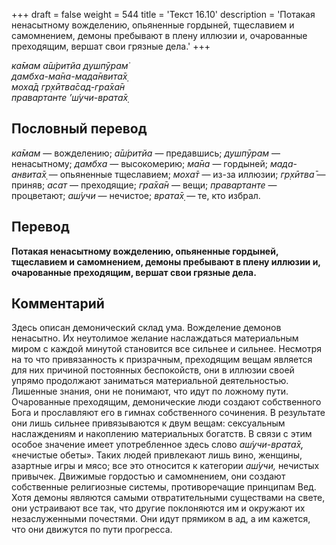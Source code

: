 +++
draft = false
weight = 544
title = 'Текст 16.10'
description = 'Потакая ненасытному вожделению, опьяненные гордыней, тщеславием и самомнением, демоны пребывают в плену иллюзии и, очарованные преходящим, вершат свои грязные дела.'
+++

_ка̄мам а̄ш́ритйа душпӯрам̇  
дамбха-ма̄на-мада̄нвита̄х̣  
моха̄д гр̣хӣтва̄сад-гра̄ха̄н  
правартанте ’ш́учи-врата̄х̣_

## Пословный перевод

_ка̄мам_ — вожделению; _а̄ш́ритйа_ — предавшись; _душпӯрам_ — ненасытному; _дамбха_ — высокомерию; _ма̄на_ — гордыней; _мада_\-_анвита̄х̣_ — опьяненные тщеславием; _моха̄т_ — из-за иллюзии; _гр̣хӣтва̄_ — приняв; _асат_ — преходящие; _гра̄ха̄н_ — вещи; _правартанте_ — процветают; _аш́учи_ — нечистое; _врата̄х̣_ — те, кто избрал.

## Перевод

**Потакая ненасытному вожделению, опьяненные гордыней, тщеславием и самомнением, демоны пребывают в плену иллюзии и, очарованные преходящим, вершат свои грязные дела.**

## Комментарий

Здесь описан демонический склад ума. Вожделение демонов ненасытно. Их неутолимое желание наслаждаться материальным миром с каждой минутой становится все сильнее и сильнее. Несмотря на то что привязанность к призрачным, преходящим вещам является для них причиной постоянных беспокойств, они в иллюзии своей упрямо продолжают заниматься материальной деятельностью. Лишенные знания, они не понимают, что идут по ложному пути. Очарованные преходящим, демонические люди создают собственного Бога и прославляют его в гимнах собственного сочинения. В результате они лишь сильнее привязываются к двум вещам: сексуальным наслаждениям и накоплению материальных богатств. В связи с этим особое значение имеет употребленное здесь слово _аш́учи-врата̄х̣,_ «нечистые обеты». Таких людей привлекают лишь вино, женщины, азартные игры и мясо; все это относится к категории _аш́учи,_ нечистых привычек. Движимые гордостью и самомнением, они создают собственные религиозные системы, противоречащие принципам Вед. Хотя демоны являются самыми отвратительными существами на свете, они устраивают все так, что другие поклоняются им и окружают их незаслуженными почестями. Они идут прямиком в ад, а им кажется, что они движутся по пути прогресса.
